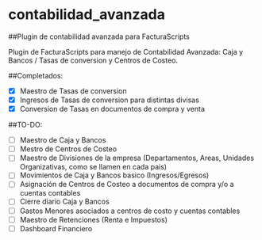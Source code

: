 # contabilidad_avanzada
##Plugin de contabilidad avanzada para FacturaScripts

Plugin de FacturaScripts para manejo de Contabilidad Avanzada: Caja y Bancos / Tasas de conversion y Centros de Costeo.

##Completados:
- [x] Maestro de Tasas de conversion
- [x] Ingresos de Tasas de conversion para distintas divisas
- [x] Conversion de Tasas en documentos de compra y venta

##TO-DO:
- [ ] Maestro de Caja y Bancos
- [ ] Mestro de Centros de Costeo
- [ ] Maestro de Divisiones de la empresa (Departamentos, Areas, Unidades Organizativas, como se llamen en cada pais)
- [ ] Movimientos de Caja y Bancos basico (Ingresos/Egresos)
- [ ] Asignación de Centros de Costeo a documentos de compra y/o a cuentas contables
- [ ] Cierre diario Caja y Bancos
- [ ] Gastos Menores asociados a centros de costo y cuentas contables
- [ ] Maestro de Retenciones (Renta e Impuestos)
- [ ] Dashboard Financiero
